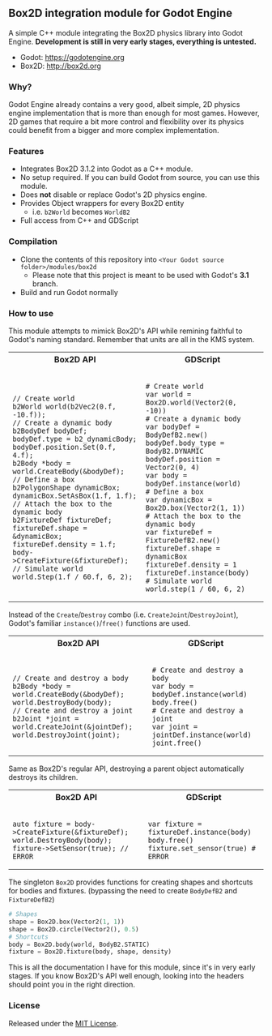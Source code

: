 ## Box2D integration module for Godot Engine

A simple C++ module integrating the Box2D physics library into Godot Engine. **Development is still in very early stages, everything is untested.**

- Godot: https://godotengine.org
- Box2D: http://box2d.org

### Why?

Godot Engine already contains a very good, albeit simple, 2D physics engine implementation that is more than enough for most games. However, 2D games that require a bit more control and flexibility over its physics could benefit from a bigger and more complex implementation.

### Features

- Integrates Box2D 3.1.2 into Godot as a C++ module.
- No setup required. If you can build Godot from source, you can use this module.
- Does **not** disable or replace Godot's 2D physics engine.
- Provides Object wrappers for every Box2D entity
  - i.e. `b2World` becomes `WorldB2`
- Full access from C++ and GDScript

### Compilation

- Clone the contents of this repository into `<Your Godot source folder>/modules/box2d`
  - Please note that this project is meant to be used with Godot's **3.1** branch.
- Build and run Godot normally

### How to use

This module attempts to mimick Box2D's API while remining faithful to Godot's naming standard. Remember that units are all in the KMS system.

<table>
<tr><th>Box2D API</th><th>GDScript</th></tr>
<tr>
<td><pre><code class="language-c++">
// Create world
b2World world(b2Vec2(0.f, -10.f));
// Create a dynamic body
b2BodyDef bodyDef;
bodyDef.type = b2_dynamicBody;
bodyDef.position.Set(0.f, 4.f);
b2Body *body = world.CreateBody(&bodyDef);
// Define a box
b2PolygonShape dynamicBox;
dynamicBox.SetAsBox(1.f, 1.f);
// Attach the box to the dynamic body
b2FixtureDef fixtureDef;
fixtureDef.shape = &dynamicBox;
fixtureDef.density = 1.f;
body->CreateFixture(&fixtureDef);
// Simulate world
world.Step(1.f / 60.f, 6, 2);
</code></pre></td>
<td><pre><code class="language-python">
# Create world
var world = Box2D.world(Vector2(0, -10))
# Create a dynamic body
var bodyDef = BodyDefB2.new()
bodyDef.body_type = BodyB2.DYNAMIC
bodyDef.position = Vector2(0, 4)
var body = bodyDef.instance(world)
# Define a box
var dynamicBox = Box2D.box(Vector2(1, 1))
# Attach the box to the dynamic body
var fixtureDef = FixtureDefB2.new()
fixtureDef.shape = dynamicBox
fixtureDef.density = 1
fixtureDef.instance(body)
# Simulate world
world.step(1 / 60, 6, 2)
</code></pre></td>
</tr>
</table>

Instead of the `Create`/`Destroy` combo (i.e. `CreateJoint`/`DestroyJoint`), Godot's familiar `instance()`/`free()` functions are used.

<table>
<tr><th>Box2D API</th><th>GDScript</th></tr>
<tr>
<td><pre><code class="language-c++">
// Create and destroy a body
b2Body *body = world.CreateBody(&bodyDef);
world.DestroyBody(body);
// Create and destroy a joint
b2Joint *joint = world.CreateJoint(&jointDef);
world.DestroyJoint(joint);
</code></pre></td>
<td><pre><code class="language-python">
# Create and destroy a body
var body = bodyDef.instance(world)
body.free()
# Create and destroy a joint
var joint = jointDef.instance(world)
joint.free()
</code></pre></td>
</tr>
</table>

Same as Box2D's regular API, destroying a parent object automatically destroys its children.

<table>
<tr><th>Box2D API</th><th>GDScript</th></tr>
<tr>
<td><pre><code class="language-c++">
auto fixture = body->CreateFixture(&fixtureDef);
world.DestroyBody(body);
fixture->SetSensor(true); // ERROR
</code></pre></td>
<td><pre><code class="language-python">
var fixture = fixtureDef.instance(body)
body.free()
fixture.set_sensor(true) # ERROR
</code></pre></td>
</tr>
</table>

The singleton `Box2D` provides functions for creating shapes and shortcuts for bodies and fixtures. (bypassing the need to create `BodyDefB2` and `FixtureDefB2`)

```python
# Shapes
shape = Box2D.box(Vector2(1, 1))
shape = Box2D.circle(Vector2(), 0.5)
# Shortcuts
body = Box2D.body(world, BodyB2.STATIC)
fixture = Box2D.fixture(body, shape, density)
```

This is all the documentation I have for this module, since it's in very early stages. If you know Box2D's API well enough, looking into the headers should point you in the right direction.

### License

Released under the [MIT License](LICENSE).
